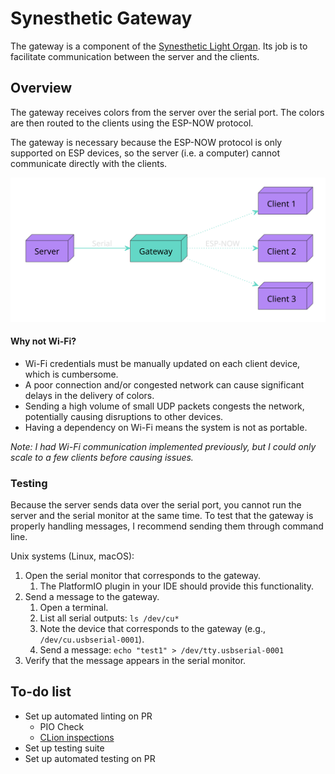 # Synesthetic Gateway

The gateway is a component of the [Synesthetic Light Organ](https://github.com/Blast12345/Synesthetic). Its job is to
facilitate communication between the server
and the clients.

## Overview

The gateway receives colors from the server over the serial port. The colors are then routed to the clients using the
ESP-NOW protocol.

The gateway is necessary because the ESP-NOW protocol is only supported on ESP devices, so the server (i.e. a computer)
cannot communicate directly with the clients.

<img src="plantuml/overview.svg" alt="Overview">

#### Why not Wi-Fi?

* Wi-Fi credentials must be manually updated on each client device, which is cumbersome.
* A poor connection and/or congested network can cause significant delays in the delivery of colors.
* Sending a high volume of small UDP packets congests the network, potentially causing disruptions to other devices.
* Having a dependency on Wi-Fi means the system is not as portable.

_Note: I had Wi-Fi communication implemented previously, but I could only scale to a few clients before causing issues._

### Testing

Because the server sends data over the serial port, you cannot run the server and the serial monitor at the same time.
To test that the gateway is properly handling messages, I recommend sending them through command line.

Unix systems (Linux, macOS):

1. Open the serial monitor that corresponds to the gateway.
    1. The PlatformIO plugin in your IDE should provide this
       functionality.
2. Send a message to the gateway.
    1. Open a terminal.
    2. List all serial outputs: `ls /dev/cu*`
    3. Note the device that corresponds to the gateway (e.g., `/dev/cu.usbserial-0001`).
    4. Send a message: `echo "test1" > /dev/tty.usbserial-0001`
3. Verify that the message appears in the serial monitor.

## To-do list

- Set up automated linting on PR
    - PIO Check
    - [CLion inspections](https://www.jetbrains.com/help/clion/command-line-code-inspector.html)
- Set up testing suite
- Set up automated testing on PR